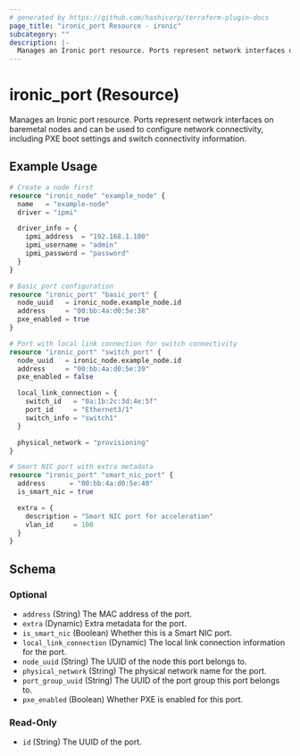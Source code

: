 ```yaml
---
# generated by https://github.com/hashicorp/terraform-plugin-docs
page_title: "ironic_port Resource - ironic"
subcategory: ""
description: |-
  Manages an Ironic port resource. Ports represent network interfaces on baremetal nodes and can be used to configure network connectivity, including PXE boot settings and switch connectivity information.
---
```


# ironic_port (Resource)

Manages an Ironic port resource. Ports represent network interfaces on baremetal nodes and can be used to configure network connectivity, including PXE boot settings and switch connectivity information.

## Example Usage

```terraform
# Create a node first
resource "ironic_node" "example_node" {
  name   = "example-node"
  driver = "ipmi"

  driver_info = {
    ipmi_address  = "192.168.1.100"
    ipmi_username = "admin"
    ipmi_password = "password"
  }
}

# Basic port configuration
resource "ironic_port" "basic_port" {
  node_uuid   = ironic_node.example_node.id
  address     = "00:bb:4a:d0:5e:38"
  pxe_enabled = true
}

# Port with local link connection for switch connectivity
resource "ironic_port" "switch_port" {
  node_uuid   = ironic_node.example_node.id
  address     = "00:bb:4a:d0:5e:39"
  pxe_enabled = false

  local_link_connection = {
    switch_id   = "0a:1b:2c:3d:4e:5f"
    port_id     = "Ethernet3/1"
    switch_info = "switch1"
  }

  physical_network = "provisioning"
}

# Smart NIC port with extra metadata
resource "ironic_port" "smart_nic_port" {
  address      = "00:bb:4a:d0:5e:40"
  is_smart_nic = true

  extra = {
    description = "Smart NIC port for acceleration"
    vlan_id     = 100
  }
}
```

<!-- schema generated by tfplugindocs -->
## Schema

### Optional

- `address` (String) The MAC address of the port.
- `extra` (Dynamic) Extra metadata for the port.
- `is_smart_nic` (Boolean) Whether this is a Smart NIC port.
- `local_link_connection` (Dynamic) The local link connection information for the port.
- `node_uuid` (String) The UUID of the node this port belongs to.
- `physical_network` (String) The physical network name for the port.
- `port_group_uuid` (String) The UUID of the port group this port belongs to.
- `pxe_enabled` (Boolean) Whether PXE is enabled for this port.

### Read-Only

- `id` (String) The UUID of the port.
